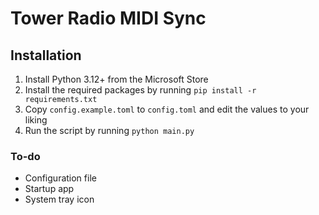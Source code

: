 # Tower Radio MIDI Sync

## Installation

1. Install Python 3.12+ from the Microsoft Store
2. Install the required packages by running `pip install -r requirements.txt`
3. Copy `config.example.toml` to `config.toml` and edit the values to your liking
4. Run the script by running `python main.py`

### To-do
- Configuration file
- Startup app
- System tray icon